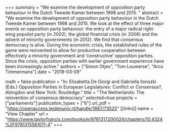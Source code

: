 +++
summary = "We examine the development of opposition party behaviour in the Dutch Tweede Kamer between 1998 and 2015. "
abstract = "We examine the development of opposition party behaviour in the Dutch Tweede Kamer between 1998 and 2015. We look at the effect of three major events on opposition party behaviour: the entry of a major radical right-wing populist party (in 2002), the global financial crisis (in 2008) and the advent of minority governments (in 2012). We find that consensus democracy is alive. During the economic crisis, the established rules of the game were reinvented to allow for productive cooperation between effectively a minority government and ‘constructive’ opposition parties. Since the crisis, opposition parties with earlier government experience have been increasingly active."
authors = ["Simon Otjes", "Tom Louwerse", "Arco Timmermans"]
date = "2018-03-09"

math = false
publication = "In: Elisabetta De Giorgi and Gabriella Ilonszki (Eds.) Opposition Parties in European Legislatures: Conflict or Consensus?, Abingdon and New York: Routledge."
title = "The Netherlands: The reinvention of consensus democracy"
selected=true
projects = ["parliaments"]
publication_types = ["6"]
url_pdf = "https://openaccess.leidenuniv.nl/handle/1887/73525"
[[links]]
  name = "View Chapter"
  url = "https://www.taylorfrancis.com/books/e/9781317200024/chapters/10.4324%2F9781315561011-4"
+++
